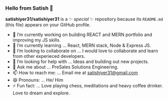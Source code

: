 ### Hello from Satish 👋


**satishiyer31/satishiyer31** is a ✨ _special_ ✨ repository because its `README.md` (this file) appears on your GitHub profile.



- 🔭 I’m currently working on building REACT and MERN portfolio and improving my JS skills. 
- 🌱 I’m currently learning ... React, MERN stack, Node & Express JS.
- 👯 I’m looking to collaborate on ... I would love to collaborate and learn from other experieced developers.
- 🤔 I’m looking for help with ... Ideas and building out new projects. 
- 💬 Ask me about ... PreSales Solutions Engineering. 
- 📫 How to reach me: ... Email me at satishiyer31@gmail.com
- 😄 Pronouns: ... He/ Him
- ⚡ Fun fact: ... Love playing chess, meditations and heavy coffee drinker. Love to dream and explore. 


